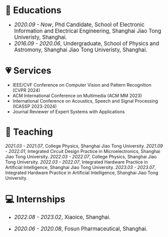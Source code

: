 # 📖 Educations

<div class='paper-box-text' style="font-size: larger;" markdown="1">

- *2020.09 - Now*, Phd Candidate, School of Electronic Information and Electrical Engineering, Shanghai Jiao Tong Univeristy, Shanghai.
- *2016.09 - 2020.06*, Undergraduate, School of Physics and Astromony, Shanghai Jiao Tong Univeristy, Shanghai.

</div>

# 💗 Services

- IEEE/CVF Conference on Computer Vision and Pattern Recognition (CVPR 2024)
- ACM International Conference on Multimedia (ACM MM 2023)
- International Conference on Acoustics, Speech and Signal Processing (ICASSP 2023-2024)
- Journal Reviewer of Expert Systems with Applications

# 💬 Teaching
*2021.03 - 2021.07*, College Physics, Shanghai Jiao Tong University.
*2021.09 - 2022.01*, Integrated Circuit Design Practice in Microelectronics, Shanghai Jiao Tong University.
*2022.03 - 2022.07*, College Physics, Shanghai Jiao Tong University.
*2022.03 - 2022.07*, Integrated Hardware Practice in Artificial Intelligence, Shanghai Jiao Tong University.
*2023.03 - 2023.07*, Integrated Hardware Practice in Artificial Intelligence, Shanghai Jiao Tong University.


# 💻 Internships

<div class='paper-box-text' style="font-size: larger;" markdown="1">

- *2022.08 - 2023.02*, Xiaoice, Shanghai.

- *2020.06 - 2020.08*, Fosun Pharmaceutical, Shanghai.


</div>


